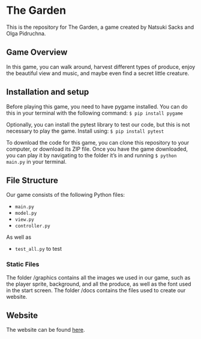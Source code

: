 # The Garden
This is the repository for The Garden, a game created by Natsuki Sacks and Olga Pidruchna.

## Game Overview
In this game, you can walk around, harvest different types of produce, enjoy the beautiful view and music, and maybe even find a secret little creature. 

## Installation and setup
Before playing this game, you need to have pygame installed. You can do this in your terminal with the following command:
`$ pip install pygame`

Optionally, you can install the pytest library to test our code, but this is not necessary to play the game. Install using:
`$ pip install pytest`

To download the code for this game, you can clone this repository to your computer, or download its ZIP file.
Once you have the game downloaded, you can play it by navigating to the folder it’s in and running `$ python main.py` in your terminal.

## File Structure
Our game consists of the following Python files:
- `main.py`
- `model.py`
- `view.py`
- `controller.py`

As well as 
- `test_all.py` to test

### Static Files
The folder /graphics contains all the images we used in our game, such as the player sprite, background, and all the produce, as well as the font used in the start screen. The folder /docs contains the  files used to create our website.

## Website
The website can be found [here](https://olincollege.github.io/the-garden/).
